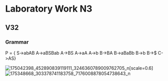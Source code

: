 # Laboratory Work N3
## V32
### Grammar
P = {
S->abAB
A->aBSBab
A->BS
A->aA
A->b
B->BA
B->aBaBb
B->b
B->$
C->AS}

![175042398_452890839119111_3246360789009762705_n](https://user-images.githubusercontent.com/56044286/115145368-da4dd700-a059-11eb-92e0-cb4570185ba0.jpg)[scale=0.6]
![175348668_303378741183758_7176008878054738643_n](https://user-images.githubusercontent.com/56044286/115145370-db7f0400-a059-11eb-9786-f899c1a60b7d.jpg)
